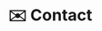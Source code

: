 ---
# An instance of the Contact widget.
# Documentation: https://sourcethemes.com/academic/docs/page-builder/
widget: contact

# This file represents a page section.
headless: true

# Order that this section appears on the page.
weight: 4

title: "✉️ Contact"
subtitle:

content:
  # Automatically link email and phone or display as text?
  autolink: true
  
  # Email form provider
  form:
    provider: formspree
    formspree:
      id: xvovqkde
    netlify:
      # Enable CAPTCHA challenge to reduce spam?
      captcha: false
  
design:
  columns: '1'
  background:
      image: 'home.jpg'
      image_darken: 0
      image_size: cover
      image_position: center
      image_parallax: true
---